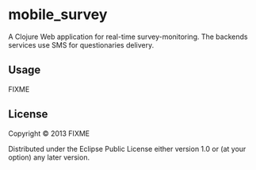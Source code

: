 # mobile_survey

A Clojure Web application for real-time survey-monitoring. The backends services use SMS for questionaries delivery.

## Usage

FIXME

## License

Copyright © 2013 FIXME

Distributed under the Eclipse Public License either version 1.0 or (at
your option) any later version.
